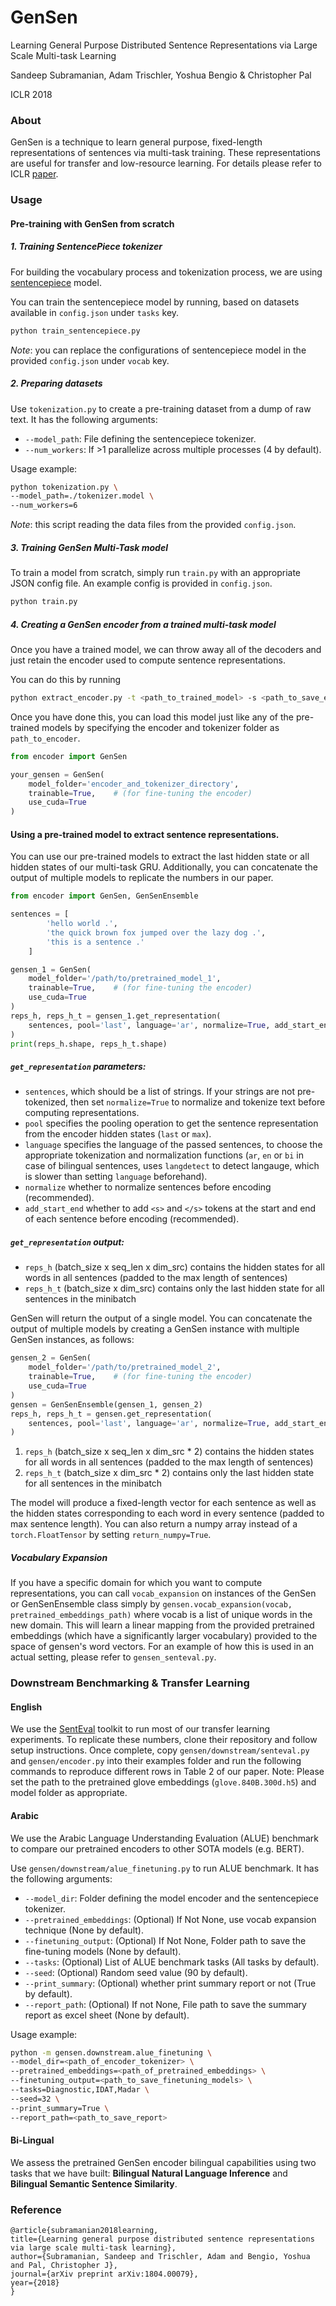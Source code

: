 # GenSen

Learning General Purpose Distributed Sentence Representations via Large Scale Multi-task Learning

Sandeep Subramanian, Adam Trischler, Yoshua Bengio & Christopher Pal

ICLR 2018


### About

GenSen is a technique to learn general purpose, fixed-length representations of sentences via multi-task training. These representations are useful for transfer and low-resource learning. For details please refer to ICLR [paper](https://openreview.net/forum?id=B18WgG-CZ&noteId=B18WgG-CZ).

### Usage


#### Pre-training with GenSen from scratch

##### 1. Training SentencePiece tokenizer 
For building the vocabulary process and tokenization process, we are using [sentencepiece](https://github.com/google/sentencepiece) model.

You can train the sentencepiece model by running, based on datasets available in `config.json` under `tasks` key.

```bash
python train_sentencepiece.py
```
*Note*: you can replace the configurations of sentencepiece model in the provided `config.json` under `vocab` key.

##### 2. Preparing datasets
Use `tokenization.py` to create a pre-training dataset from a dump of raw text. It has the following arguments:

* `--model_path`: File defining the sentencepiece tokenizer.
* `--num_workers`: If >1 parallelize across multiple processes (4 by default).

Usage example:
```bash
python tokenization.py \
--model_path=./tokenizer.model \
--num_workers=6
```
*Note*: this script reading the data files from the provided `config.json`.

##### 3. Training GenSen Multi-Task model

To train a model from scratch, simply run `train.py` with an appropriate JSON config file. An example config is provided in `config.json`.

```bash
python train.py
```


##### 4. Creating a GenSen encoder from a trained multi-task model

Once you have a trained model, we can throw away all of the decoders and just retain the encoder used to compute sentence representations.

You can do this by running

```bash
python extract_encoder.py -t <path_to_trained_model> -s <path_to_save_encoder>
```

Once you have done this, you can load this model just like any of the pre-trained models by specifying the encoder and tokenizer folder as `path_to_encoder`.

```python
from encoder import GenSen

your_gensen = GenSen(
    model_folder='encoder_and_tokenizer_directory',
    trainable=True,    # (for fine-tuning the encoder)
    use_cuda=True
)
```

#### Using a pre-trained model to extract sentence representations.

You can use our pre-trained models to extract the last hidden state or all hidden states of our multi-task GRU. Additionally, you can concatenate the output of multiple models to replicate the numbers in our paper.

```python
from encoder import GenSen, GenSenEnsemble

sentences = [
        'hello world .',
        'the quick brown fox jumped over the lazy dog .',
        'this is a sentence .'
    ]

gensen_1 = GenSen(
    model_folder='/path/to/pretrained_model_1',
    trainable=True,    # (for fine-tuning the encoder)
    use_cuda=True
)
reps_h, reps_h_t = gensen_1.get_representation(
    sentences, pool='last', language='ar', normalize=True, add_start_end=True, return_numpy=True
)
print(reps_h.shape, reps_h_t.shape)
```

##### `get_representation` parameters:
- `sentences`, which should be a list of strings. If your strings are not pre-tokenized, then set `normalize=True` to normalize and tokenize text before computing representations.
- `pool` specifies the pooling operation to get the sentence representation from the encoder hidden states (`last` or `max`).
- `language` specifies the language of the passed sentences, to choose the appropriate tokenization and normalization functions (`ar`, `en` or `bi` in case of bilingual sentences, uses `langdetect` to detect langauge, which is slower than setting `language` beforehand).
- `normalize` whether to normalize sentences before encoding (recommended).
- `add_start_end` whether to add `<s>` and `</s>` tokens at the start and end of each sentence before encoding (recommended). 

##### `get_representation` output:
- `reps_h` (batch_size x seq_len x dim_src) contains the hidden states for all words in all sentences (padded to the max length of sentences)
- `reps_h_t` (batch_size x dim_src) contains only the last hidden state for all sentences in the minibatch 

GenSen will return the output of a single model. You can concatenate the output of multiple models by creating a GenSen instance with multiple GenSen instances, as follows:

```python
gensen_2 = GenSen(
    model_folder='/path/to/pretrained_model_2',
    trainable=True,    # (for fine-tuning the encoder)
    use_cuda=True
)
gensen = GenSenEnsemble(gensen_1, gensen_2)
reps_h, reps_h_t = gensen.get_representation(
    sentences, pool='last', language='ar', normalize=True, add_start_end=True, return_numpy=True
)
```

1) `reps_h` (batch_size x seq_len x dim_src * 2) contains the hidden states for all words in all sentences (padded to the max length of sentences)
2) `reps_h_t` (batch_size x dim_src * 2) contains only the last hidden state for all sentences in the minibatch 

The model will produce a fixed-length vector for each sentence as well as the hidden states corresponding to each word in every sentence (padded to max sentence length). You can also return a numpy array instead of a `torch.FloatTensor` by setting `return_numpy=True`. 

##### Vocabulary Expansion

If you have a specific domain for which you want to compute representations, you can call `vocab_expansion` on instances of the GenSen or GenSenEnsemble class simply by `gensen.vocab_expansion(vocab, pretrained_embeddings_path)` where vocab is a list of unique words in the new domain. This will learn a linear mapping from the provided pretrained embeddings (which have a significantly larger vocabulary) provided to the space of gensen's word vectors. For an example of how this is used in an actual setting, please refer to `gensen_senteval.py`.


### Downstream Benchmarking & Transfer Learning

#### English

We use the [SentEval](https://github.com/facebookresearch/SentEval) toolkit to run most of our transfer learning experiments.
 To replicate these numbers, clone their repository and follow setup instructions. Once complete, copy `gensen/downstream/senteval.py` and `gensen/encoder.py` into their examples folder and run the following commands to reproduce different rows in Table 2 of our paper. Note: Please set the path to the pretrained glove embeddings (`glove.840B.300d.h5`) and model folder as appropriate.

#### Arabic

We use the Arabic Language Understanding Evaluation (ALUE) benchmark to compare our pretrained encoders to other SOTA models (e.g. BERT).

Use `gensen/downstream/alue_finetuning.py` to run ALUE benchmark. It has the following arguments:

* `--model_dir`: Folder defining the model encoder and the sentencepiece tokenizer.
* `--pretrained_embeddings`: (Optional) If Not None, use vocab expansion technique (None by default).
* `--finetuning_output`: (Optional) If Not None, Folder path to save the fine-tuning models (None by default).
* `--tasks`: (Optional) List of ALUE benchmark tasks (All tasks by default).
* `--seed`: (Optional) Random seed value (90 by default).
* `--print_summary`: (Optional) whether print summary report or not (True by default).
* `--report_path`: (Optional) If not None, File path to save the summary report as excel sheet (None by default). 

Usage example:
```bash
python -m gensen.downstream.alue_finetuning \
--model_dir=<path_of_encoder_tokenizer> \
--pretrained_embeddings=<path_of_pretrained_embeddings> \
--finetuning_output=<path_to_save_finetuning_models> \
--tasks=Diagnostic,IDAT,Madar \
--seed=32 \
--print_summary=True \
--report_path=<path_to_save_report>

```


#### Bi-Lingual

We assess the pretrained GenSen encoder bilingual capabilities using two tasks that we have built:
 __Bilingual Natural Language Inference__ and __Bilingual Semantic Sentence Similarity__. 
### Reference

```
@article{subramanian2018learning,
title={Learning general purpose distributed sentence representations via large scale multi-task learning},
author={Subramanian, Sandeep and Trischler, Adam and Bengio, Yoshua and Pal, Christopher J},
journal={arXiv preprint arXiv:1804.00079},
year={2018}
}
```
